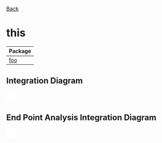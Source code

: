 

[Back](../README.md)

# this

| Package |
----|
[foo](foo/README.md)|

## Integration Diagram
<img src="integration.svg">

## End Point Analysis Integration Diagram
<img src="integrationEPA.svg">


